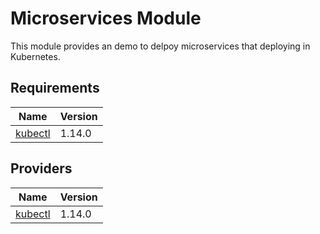 # Microservices Module

This module provides an demo to delpoy microservices that deploying in Kubernetes.

<!-- BEGIN_TF_DOCS -->

## Requirements

| Name | Version |
|------|---------|
| <a name="requirement_kubectl"></a> [kubectl](#requirement\_kubectl) | 1.14.0 |

## Providers

| Name | Version |
|------|---------|
| <a name="provider_kubectl"></a> [kubectl](#provider\_kubectl) | 1.14.0 |

<!-- END_TF_DOCS -->
